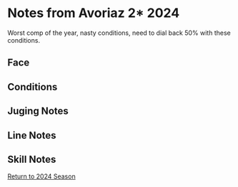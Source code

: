# Notes from Avoriaz 2* 2024
Worst comp of the year, nasty conditions, need to dial back 50% 
with these conditions. 

## Face

## Conditions

## Juging Notes

## Line Notes

## Skill Notes

[Return to 2024 Season](../../README.md)
